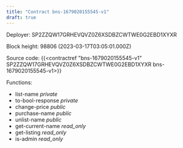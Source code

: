 ```yaml
---
title: "Contract bns-1679020155545-v1"
draft: true
---
```

Deployer: SP2ZZQW17GRHEVQVZ0Z6XSDBZCWTWE0G2EBD1XYXR


 



Block height: 98806 (2023-03-17T03:05:01.000Z)

Source code: {{<contractref "bns-1679020155545-v1" SP2ZZQW17GRHEVQVZ0Z6XSDBZCWTWE0G2EBD1XYXR bns-1679020155545-v1>}}

Functions:

* list-name _private_
* to-bool-response _private_
* change-price _public_
* purchase-name _public_
* unlist-name _public_
* get-current-name _read_only_
* get-listing _read_only_
* is-admin _read_only_
